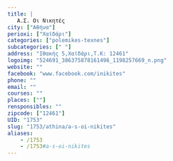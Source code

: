 ```yaml
---
title: |
   Α.Σ. Οι Νικητές
city: ["Αθήνα"]
perioxi: ["Χαϊδάρι"]
categories: ["polemikes-texnes"]
subcategories: [" "]
address: "Ιθακής 5,Χαϊδάρι,Τ.Κ: 12461"
logoimg: "524691_386375878161496_1198257669_n.png"
website: ""
facebook: "www.facebook.com/inikites"
phone: ""
email: ""
courses: ""
places: [""]
rensponsibles: ""
zipcode: ["12461"]
UID: "1753"
slug: "1753/athina/a-s-oi-nikites"
aliases:
    - /1753
    - /1753#a-s-oi-nikites
---
```


